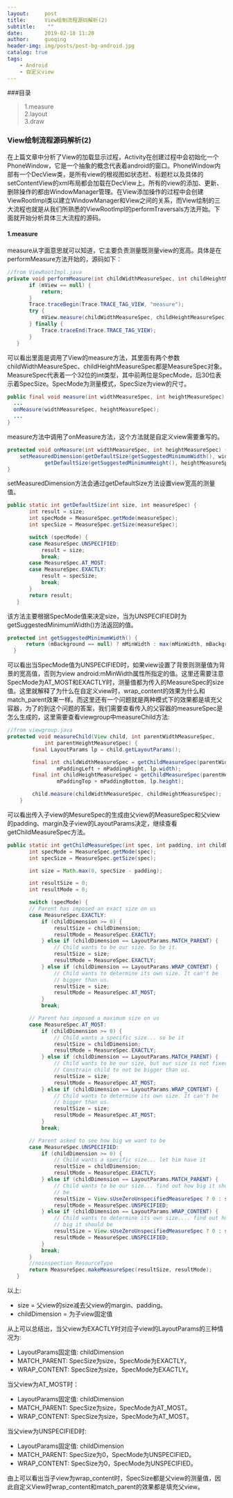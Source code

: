 ```yaml
---
layout:     post
title:      View绘制流程源码解析(2)
subtitle:    ""
date:       2019-02-18 11:20
author:     guoqing
header-img: img/posts/post-bg-android.jpg
catalog: true
tags:
    - Android
    - 自定义view
---
```

###目录
> 1.measure  
> 2.layout  
> 3.draw

### View绘制流程源码解析(2)
在上篇文章中分析了View的加载显示过程，Activity在创建过程中会初始化一个PhoneWindow，它是一个抽象的概念代表着android的窗口。PhoneWindow内部有一个DecView类，是所有view的根视图如状态栏、标题栏以及具体的setContentView的xml布局都会加载在DecView上。所有的view的添加、更新、删除操作的都由WindowManager管理。在View添加操作的过程中会创建ViewRootImpl类以建立WindowManager和View之间的关系，而View绘制的三大流程也就是从我们所熟悉的ViewRootImpl的performTraversals方法开始。下面就开始分析具体三大流程的源码。

#### 1.measure
measure从字面意思就可以知道，它主要负责测量既测量view的宽高。具体是在performMeasure方法开始的，源码如下：
```java
//from ViewRootImpl.java
private void performMeasure(int childWidthMeasureSpec, int childHeightMeasureSpec) {
       if (mView == null) {
           return;
       }
       Trace.traceBegin(Trace.TRACE_TAG_VIEW, "measure");
       try {
           mView.measure(childWidthMeasureSpec, childHeightMeasureSpec);
       } finally {
           Trace.traceEnd(Trace.TRACE_TAG_VIEW);
       }
   }
```
可以看出里面是调用了View的measure方法，其里面有两个参数childWidthMeasureSpec、childHeightMeasureSpec都是MeasureSpec对象。MeasureSpec代表着一个32位的int类型，其中前两位是SpecMode，后30位表示着SpecSize。SpecMode为测量模式，SpecSize为view的尺寸。
```java
public final void measure(int widthMeasureSpec, int heightMeasureSpec) {
  ...
  onMeasure(widthMeasureSpec, heightMeasureSpec);
  ...
}
```
measure方法中调用了onMeasure方法，这个方法就是自定义view需要重写的。
```java
protected void onMeasure(int widthMeasureSpec, int heightMeasureSpec) {
    setMeasuredDimension(getDefaultSize(getSuggestedMinimumWidth(), widthMeasureSpec),
            getDefaultSize(getSuggestedMinimumHeight(), heightMeasureSpec));
}
```
setMeasuredDimension方法会通过getDefaultSize方法设置view宽高的测量值。
```java
public static int getDefaultSize(int size, int measureSpec) {
       int result = size;
       int specMode = MeasureSpec.getMode(measureSpec);
       int specSize = MeasureSpec.getSize(measureSpec);

       switch (specMode) {
       case MeasureSpec.UNSPECIFIED:
           result = size;
           break;
       case MeasureSpec.AT_MOST:
       case MeasureSpec.EXACTLY:
           result = specSize;
           break;
       }
       return result;
   }
```
该方法主要根据SpecMode值来决定size，当为UNSPECIFIED时为getSuggestedMinimumWidth()方法返回的值。
```java
protected int getSuggestedMinimumWidth() {
      return (mBackground == null) ? mMinWidth : max(mMinWidth, mBackground.getMinimumWidth());
  }

```
可以看出当SpecMode值为UNSPECIFIED时，如果view设置了背景则测量值为背景的宽高值，否则为view android:mMinWidth属性所指定的值。这里还需要注意SpecMode为AT_MOST和EXACTLY时，测量值都为传入的MeasureSpec的size值。这里就解释了为什么在自定义view时，wrap_content的效果为什么和match_parent效果一样。而这里还有一个问题就是两种模式下的效果都是填充父容器，为了的到这个问题的答案，我们需要查看传入的父容器的measureSpec是怎么生成的，这里需要查看viewgroup中measureChild方法:
```java
//from viewgroup.java
protected void measureChild(View child, int parentWidthMeasureSpec,
            int parentHeightMeasureSpec) {
        final LayoutParams lp = child.getLayoutParams();

        final int childWidthMeasureSpec = getChildMeasureSpec(parentWidthMeasureSpec,
                mPaddingLeft + mPaddingRight, lp.width);
        final int childHeightMeasureSpec = getChildMeasureSpec(parentHeightMeasureSpec,
                mPaddingTop + mPaddingBottom, lp.height);

        child.measure(childWidthMeasureSpec, childHeightMeasureSpec);
    }

```
可以看出传入子view的MesureSpec的生成由父view的MeasureSpec和父view的padding、margin及子view的LayoutParams决定，继续查看getChildMeasureSpec方法。
```java
public static int getChildMeasureSpec(int spec, int padding, int childDimension) {
       int specMode = MeasureSpec.getMode(spec);
       int specSize = MeasureSpec.getSize(spec);

       int size = Math.max(0, specSize - padding);

       int resultSize = 0;
       int resultMode = 0;

       switch (specMode) {
       // Parent has imposed an exact size on us
       case MeasureSpec.EXACTLY:
           if (childDimension >= 0) {
               resultSize = childDimension;
               resultMode = MeasureSpec.EXACTLY;
           } else if (childDimension == LayoutParams.MATCH_PARENT) {
               // Child wants to be our size. So be it.
               resultSize = size;
               resultMode = MeasureSpec.EXACTLY;
           } else if (childDimension == LayoutParams.WRAP_CONTENT) {
               // Child wants to determine its own size. It can't be
               // bigger than us.
               resultSize = size;
               resultMode = MeasureSpec.AT_MOST;
           }
           break;

       // Parent has imposed a maximum size on us
       case MeasureSpec.AT_MOST:
           if (childDimension >= 0) {
               // Child wants a specific size... so be it
               resultSize = childDimension;
               resultMode = MeasureSpec.EXACTLY;
           } else if (childDimension == LayoutParams.MATCH_PARENT) {
               // Child wants to be our size, but our size is not fixed.
               // Constrain child to not be bigger than us.
               resultSize = size;
               resultMode = MeasureSpec.AT_MOST;
           } else if (childDimension == LayoutParams.WRAP_CONTENT) {
               // Child wants to determine its own size. It can't be
               // bigger than us.
               resultSize = size;
               resultMode = MeasureSpec.AT_MOST;
           }
           break;

       // Parent asked to see how big we want to be
       case MeasureSpec.UNSPECIFIED:
           if (childDimension >= 0) {
               // Child wants a specific size... let him have it
               resultSize = childDimension;
               resultMode = MeasureSpec.EXACTLY;
           } else if (childDimension == LayoutParams.MATCH_PARENT) {
               // Child wants to be our size... find out how big it should
               // be
               resultSize = View.sUseZeroUnspecifiedMeasureSpec ? 0 : size;
               resultMode = MeasureSpec.UNSPECIFIED;
           } else if (childDimension == LayoutParams.WRAP_CONTENT) {
               // Child wants to determine its own size.... find out how
               // big it should be
               resultSize = View.sUseZeroUnspecifiedMeasureSpec ? 0 : size;
               resultMode = MeasureSpec.UNSPECIFIED;
           }
           break;
       }
       //noinspection ResourceType
       return MeasureSpec.makeMeasureSpec(resultSize, resultMode);
   }
```
以上:
- size = 父view的size减去父view的margin、padding。
- childDimension = 为子view固定值

从上可以总结出，当父view为EXACTLY时对应子view的LayoutParams的三种情况为:
- LayoutParams固定值: childDimension
- MATCH_PARENT: SpecSize为size，SpecMode为EXACTLY。
- WRAP_CONTENT: SpecSize为size，SpecMode为EXACTLY。  

当父view为AT_MOST时：
- LayoutParams固定值: childDimension
- MATCH_PARENT: SpecSize为size，SpecMode为AT_MOST。
- WRAP_CONTENT: SpecSize为size，SpecMode为AT_MOST。

当父view为UNSPECIFIED时:
- LayoutParams固定值: childDimension
- MATCH_PARENT: SpecSize为0，SpecMode为UNSPECIFIED。
- WRAP_CONTENT: SpecSize为0，SpecMode为UNSPECIFIED。  

由上可以看出当子view为wrap_content时，SpecSize都是父view的测量值，因此自定义View时wrap_content和match_parent的效果都是填充父view。
